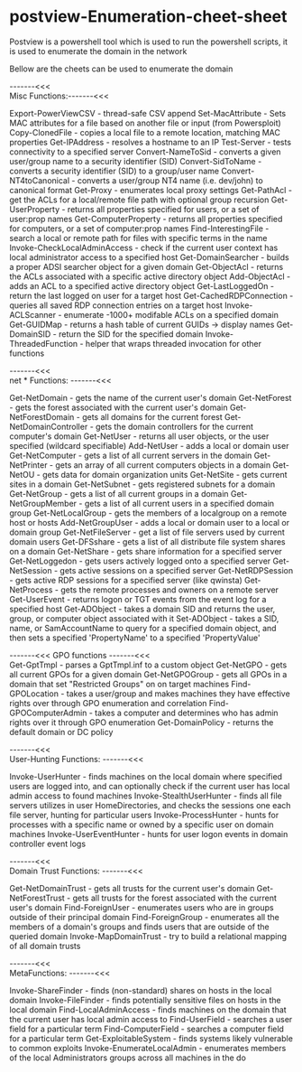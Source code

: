 # postview-Enumeration-cheet-sheet
Postview is a powershell tool which is used to run the powershell scripts, it is used to enumerate the domain in the network

Bellow are the cheets can be used to enumerate the domain

-------<<<  
Misc Functions:-------<<<  

Export-PowerViewCSV             -   thread-safe CSV append
Set-MacAttribute                -   Sets MAC attributes for a file based on another file or input (from Powersploit)
Copy-ClonedFile                 -   copies a local file to a remote location, matching MAC properties
Get-IPAddress                   -   resolves a hostname to an IP
Test-Server                     -   tests connectivity to a specified server
Convert-NameToSid               -   converts a given user/group name to a security identifier (SID)
Convert-SidToName               -   converts a security identifier (SID) to a group/user name
Convert-NT4toCanonical          -   converts a user/group NT4 name (i.e. dev/john) to canonical format
Get-Proxy                       -   enumerates local proxy settings
Get-PathAcl                     -   get the ACLs for a local/remote file path with optional group recursion
Get-UserProperty                -   returns all properties specified for users, or a set of user:prop names
Get-ComputerProperty            -   returns all properties specified for computers, or a set of computer:prop names
Find-InterestingFile            -   search a local or remote path for files with specific terms in the name
Invoke-CheckLocalAdminAccess    -   check if the current user context has local administrator access to a specified host
Get-DomainSearcher              -   builds a proper ADSI searcher object for a given domain
Get-ObjectAcl                   -   returns the ACLs associated with a specific active directory object
Add-ObjectAcl                   -   adds an ACL to a specified active directory object
Get-LastLoggedOn                -   return the last logged on user for a target host
Get-CachedRDPConnection         -   queries all saved RDP connection entries on a target host
Invoke-ACLScanner               -   enumerate -1000+ modifable ACLs on a specified domain
Get-GUIDMap                     -   returns a hash table of current GUIDs -> display names
Get-DomainSID                   -   return the SID for the specified domain
Invoke-ThreadedFunction         -   helper that wraps threaded invocation for other functions

-------<<<  
net * Functions:
-------<<<  

Get-NetDomain                   -   gets the name of the current user's domain
Get-NetForest                   -   gets the forest associated with the current user's domain
Get-NetForestDomain             -   gets all domains for the current forest
Get-NetDomainController         -   gets the domain controllers for the current computer's domain
Get-NetUser                     -   returns all user objects, or the user specified (wildcard specifiable)
Add-NetUser                     -   adds a local or domain user
Get-NetComputer                 -   gets a list of all current servers in the domain
Get-NetPrinter                  -   gets an array of all current computers objects in a domain
Get-NetOU                       -   gets data for domain organization units
Get-NetSite                     -   gets current sites in a domain
Get-NetSubnet                   -   gets registered subnets for a domain
Get-NetGroup                    -   gets a list of all current groups in a domain
Get-NetGroupMember              -   gets a list of all current users in a specified domain group
Get-NetLocalGroup               -   gets the members of a localgroup on a remote host or hosts
Add-NetGroupUser                -   adds a local or domain user to a local or domain group
Get-NetFileServer               -   get a list of file servers used by current domain users
Get-DFSshare                    -   gets a list of all distribute file system shares on a domain
Get-NetShare                    -   gets share information for a specified server
Get-NetLoggedon                 -   gets users actively logged onto a specified server
Get-NetSession                  -   gets active sessions on a specified server
Get-NetRDPSession               -   gets active RDP sessions for a specified server (like qwinsta)
Get-NetProcess                  -   gets the remote processes and owners on a remote server
Get-UserEvent                   -   returns logon or TGT events from the event log for a specified host
Get-ADObject                    -   takes a domain SID and returns the user, group, or computer 
                                    object associated with it
Set-ADObject                    -   takes a SID, name, or SamAccountName to query for a specified
                                    domain object, and then sets a specified 'PropertyName' to a
                                    specified 'PropertyValue'

-------<<<
GPO functions
-------<<<  
Get-GptTmpl                     -   parses a GptTmpl.inf to a custom object
Get-NetGPO                      -   gets all current GPOs for a given domain
Get-NetGPOGroup                 -   gets all GPOs in a domain that set "Restricted Groups" 
                                    on on target machines
Find-GPOLocation                -   takes a user/group and makes machines they have effective
                                    rights over through GPO enumeration and correlation
Find-GPOComputerAdmin           -   takes a computer and determines who has admin rights over it
                                    through GPO enumeration
Get-DomainPolicy                -   returns the default domain or DC policy

-------<<<  
User-Hunting Functions:
-------<<<  

Invoke-UserHunter               -   finds machines on the local domain where specified users are logged into, and can optionally check if the current user has local admin access to found machines
Invoke-StealthUserHunter        -   finds all file servers utilizes in user HomeDirectories, and checks the sessions one each file server, hunting for particular users
Invoke-ProcessHunter            -   hunts for processes with a specific name or owned by a specific user on domain machines
Invoke-UserEventHunter          -   hunts for user logon events in domain controller event logs

-------<<<  
Domain Trust Functions:
-------<<<  

Get-NetDomainTrust              -   gets all trusts for the current user's domain
Get-NetForestTrust              -   gets all trusts for the forest associated with the current user's domain
Find-ForeignUser                -   enumerates users who are in groups outside of their principal domain
Find-ForeignGroup               -   enumerates all the members of a domain's groups and finds users that are outside of the queried domain
Invoke-MapDomainTrust           -   try to build a relational mapping of all domain trusts

-------<<<  
MetaFunctions:
-------<<<  


Invoke-ShareFinder              -   finds (non-standard) shares on hosts in the local domain
Invoke-FileFinder               -   finds potentially sensitive files on hosts in the local domain
Find-LocalAdminAccess           -   finds machines on the domain that the current user has local admin access to
Find-UserField                  -   searches a user field for a particular term
Find-ComputerField              -   searches a computer field for a particular term
Get-ExploitableSystem           -   finds systems likely vulnerable to common exploits
Invoke-EnumerateLocalAdmin      -   enumerates members of the local Administrators groups across all machines in the do
